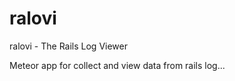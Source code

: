 ralovi
======

ralovi - The Rails Log Viewer

Meteor app for collect and view data from rails log...
